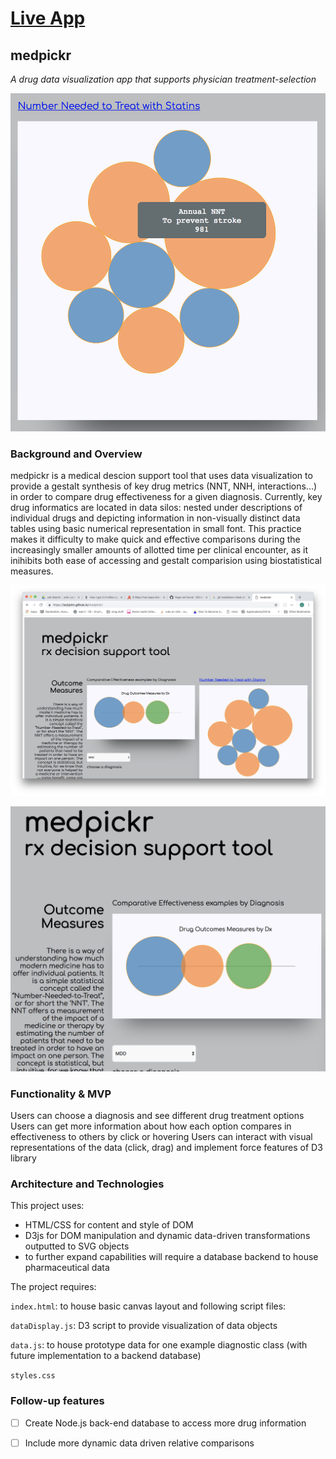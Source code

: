 # [Live App](http://lockjohn.github.io/medpickr/)

## medpickr
*A drug data visualization app that supports physician treatment-selection*

![NNTVisual](./NNT_medpickr.png)

### Background and Overview

medpickr is a medical descion support tool that uses data visualization to provide a gestalt synthesis of key drug metrics (NNT, NNH, interactions...) in order to compare drug effectiveness for a given diagnosis.
Currently, key drug informatics are located in data silos: nested under descriptions of individual drugs and depicting information in non-visually distinct data tables using basic numerical representation in small font. This practice makes it difficulty to make quick and effective comparisons during the increasingly smaller amounts of allotted time per clinical encounter, as it inihibits both ease of accessing and gestalt comparision using biostatistical measures.

![FullView](full_screen_medpickr.png)

![OutcomesViz](/Outcome_medpickr.png)
### Functionality & MVP  
Users can choose a diagnosis and see different drug treatment options
Users can get more information about how each option compares in effectiveness to others by click or hovering
Users can interact with visual representations of the data (click, drag) and implement force features of D3 library

### Architecture and Technologies

This project uses:

- HTML/CSS for content and style of DOM
- D3js for DOM manipulation and dynamic data-driven transformations outputted to SVG objects
- to further expand capabilities will require a database backend to house pharmaceutical data

The project requires:

`index.html`: to house basic canvas layout and following script files:

`dataDisplay.js`: D3 script to provide visualization of data objects

`data.js`: to house prototype data for one example diagnostic class (with future implementation to a backend database)

`styles.css`


### Follow-up features

- [ ] Create Node.js back-end database to access more drug information
- [ ] Include more dynamic data driven relative comparisons
 
